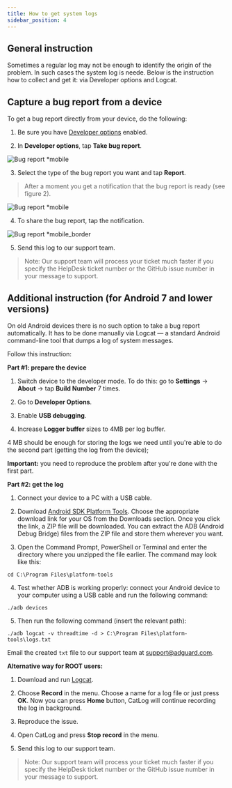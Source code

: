 ```yaml
---
title: How to get system logs
sidebar_position: 4
---
```


## General instruction

Sometimes a regular log may not be enough to identify the origin of the problem. In such cases the system log is neede. Below is the instruction how to collect and get it: via Developer options and Logcat. 

## Capture a bug report from a device

To get a bug report directly from your device, do the following:

1. Be sure you have [Developer options](https://developer.android.com/studio/run/device.html#developer-device-options) enabled.

2. In **Developer options**, tap **Take bug report**.

![Bug report *mobile](https://cdn.adtidy.org/public/Adguard/kb/newscreenshots/En/Android3.1/bugreporten.png)

3. Select the type of the bug report you want and tap **Report**. 

> After a moment you get a notification that the bug report is ready (see figure 2).

![Bug report *mobile](https://cdn.adtidy.org/public/Adguard/kb/newscreenshots/En/Android3.1/bugreporteen.png)

4. To share the bug report, tap the notification.

![Bug report *mobile_border](https://cdn.adtidy.org/public/Adguard/kb/newscreenshots/En/Android3.1/bugreport3en.png)

5. Send this log to our support team.

> Note: Our support team will process your ticket much faster if you specify the HelpDesk ticket number or the GitHub issue number in your message to support.

## Additional instruction (for Android 7 and lower versions)

On old Android devices there is no such option to take a bug report automatically. It has to be done manually via Logcat — a standard Android command-line tool that dumps a log of system messages. 

Follow this instruction:

**Part #1: prepare the device**

1. Switch device to the developer mode. To do this: go to **Settings** → **About** → tap **Build Number** 7 times.

2. Go to **Developer Options**.

3. Enable **USB debugging**.

4. Increase **Logger buffer** sizes to 4MB per log buffer.

4 MB should be enough for storing the logs we need until you're able to do the second part (getting the log from the device);

**Important:** you need to reproduce the problem after you're done with the first part.

**Part #2: get the log**

1. Connect your device to a PC with a USB cable.

2. Download [Android SDK Platform Tools](https://developer.android.com/studio/releases/platform-tools#downloads). Choose the appropriate download link for your OS from the Downloads section. Once you click the link, a ZIP file will be downloaded. You can extract the ADB (Android Debug Bridge) files from the ZIP file and store them wherever you want.

3. Open the Command Prompt, PowerShell or Terminal and enter the directory where you unzipped the file earlier. The command may look like this:

`cd C:\Program Files\platform-tools`

4. Test whether ADB is working properly: connect your Android device to your computer using a USB cable and run the following command:

`./adb devices`

5. Then run the following command (insert the relevant path):

`./adb logcat -v threadtime -d > C:\Program Files\platform-tools\logs.txt` 

Email the created `txt` file to our support team at support@adguard.com.

**Alternative way for ROOT users:**

1. Download and run [Logcat](https://play.google.com/store/apps/details?id=com.pluscubed.matlog).

2. Choose **Record** in the menu. Choose a name for a log file or just press **OK**. Now you can press **Home** button, CatLog will continue recording the log in background.

3. Reproduce the issue.

4. Open CatLog and press **Stop record** in the menu.

5. Send this log to our support team.

> Note: Our support team will process your ticket much faster if you specify the HelpDesk ticket number or the GitHub issue number in your message to support.
